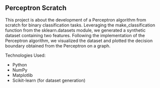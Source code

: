 ## Perceptron Scratch

This project is about the development of a Perceptron algorithm from scratch for binary classification tasks. Leveraging the make_classification function from the sklearn.datasets module, we generated a synthetic dataset containing two features. Following the implementation of the Perceptron algorithm, we visualized the dataset and plotted the decision boundary obtained from the Perceptron on a graph.

Technologies Used:
* Python
* NumPy
* Matplotlib
* Scikit-learn (for dataset generation)
